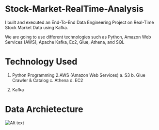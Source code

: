# Stock-Market-RealTime-Analysis

I built and executed an End-To-End Data Engineering Project on Real-Time Stock Market Data using Kafka.

We are going to use different technologies such as Python, Amazon Web Services (AWS), Apache Kafka, Ec2, Glue, Athena, and SQL

# Technology Used 
1. Python Programming
2.AWS (Amazon Web Services)
  a. S3
  b. Glue Crawler & Catalog
  c. Athena
  d. EC2

3. Kafka

# Data Archietecture
<img src="C:/Users/AjiyeAdunoluwa/Videos/Kafka/Kafka Img" alt="Alt text" title="Optional title">


